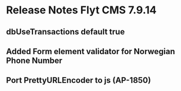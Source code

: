 # Release Notes Flyt CMS 7.9.14

## dbUseTransactions default true

## Added Form element validator for Norwegian Phone Number

## Port PrettyURLEncoder to js (AP-1850)
